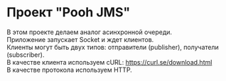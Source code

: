 # Проект "Pooh JMS"

В этом проекте делаем аналог асинхронной очереди.  
Приложение запускает Socket и ждет клиентов.  
Клиенты могут быть двух типов: отправители (publisher), получатели (subscriber).  
В качестве клиента используем cURL: https://curl.se/download.html  
В качестве протокола используем HTTP.   